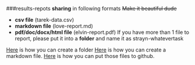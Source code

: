 ###results-repots **sharing** in following formats
~~Make it beautiful dude~~

- **csv file** (tarek-data.csv)
- **markdown file** (love-report.md)  
- **pdf/doc/docx/html file** (elvin-report.pdf)
If you have more than 1 file to report, please put it into a **folder** and name it as strayn-whatevertask

[Here](http://stackoverflow.com/questions/18773598/creating-folders-inside-github-com-repo-without-using-git) is how you can create a folder
[Here](https://github.com/adam-p/markdown-here/wiki/Markdown-Cheatsheet) is how you can create a markdown file.
[Here](https://guides.github.com/introduction/getting-your-project-on-github/) is how you can put those files to github.



